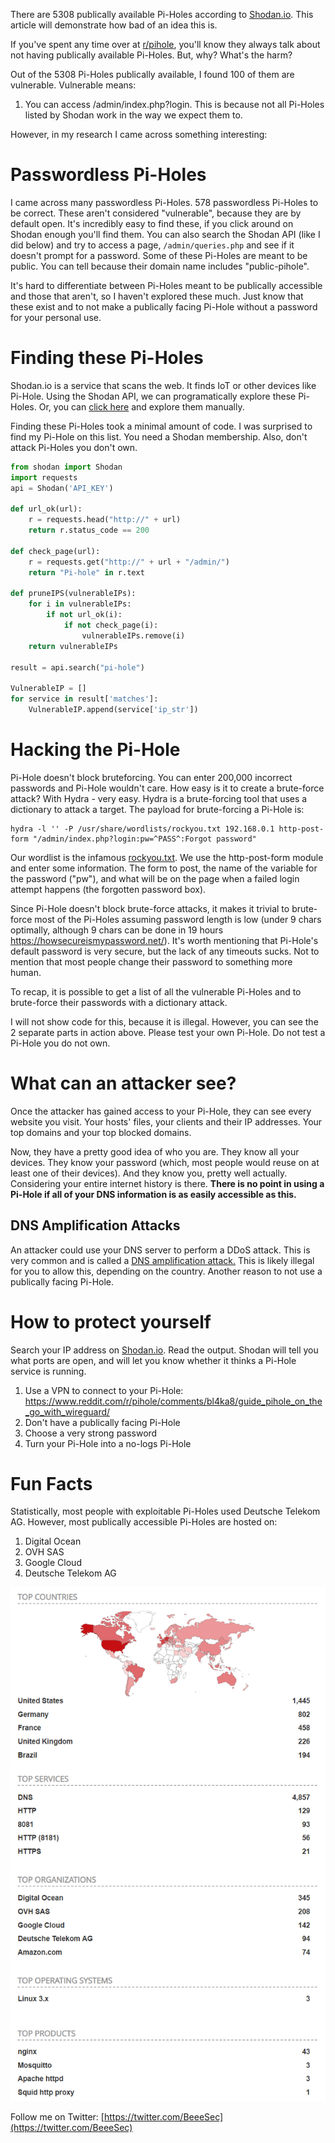 There are 5308 publically available Pi-Holes according to [Shodan.io](https://www.shodan.io/search?query=pi-hole). This article will demonstrate how bad of an idea this is.

If you've spent any time over at [r/pihole](http://reddit.com/r/pihole), you'll know they always talk about not having publically available Pi-Holes. But, why? What's the harm?

Out of the 5308 Pi-Holes publically available, I found 100 of them are vulnerable. Vulnerable means:
1. You can access /admin/index.php?login.
This is because not all Pi-Holes listed by Shodan work in the way we expect them to.

However, in my research I came across something interesting:
# Passwordless Pi-Holes
I came across many passwordless Pi-Holes. 578 passwordless Pi-Holes to be correct. These aren't considered "vulnerable", because they are by default open.
It's incredibly easy to find these, if you click around on Shodan enough you'll find them. You can also search the Shodan API (like I did below) and try to access a page, `/admin/queries.php` and see if it doesn't prompt for a password.
Some of these Pi-Holes are meant to be public. You can tell because their domain name includes "public-pihole". 

It's hard to differentiate between Pi-Holes meant to be publically accessible and those that aren't, so I haven't explored these much. Just know that these exist and to not make a publically facing Pi-Hole without a password for your personal use.

# Finding these Pi-Holes
Shodan.io is a service that scans the web. It finds IoT or other devices like Pi-Hole. Using the Shodan API, we can programatically explore these Pi-Holes. Or, you can [click here](https://www.shodan.io/search?query=pi-hole) and explore them manually.

Finding these Pi-Holes took a minimal amount of code. I was surprised to find my Pi-Hole on this list. You need a Shodan membership. Also, don't attack Pi-Holes you don't own.

```python
from shodan import Shodan
import requests
api = Shodan('API_KEY')

def url_ok(url):
    r = requests.head("http://" + url)
    return r.status_code == 200

def check_page(url):
    r = requests.get("http://" + url + "/admin/")
    return "Pi-hole" in r.text

def pruneIPS(vulnerableIPs):
    for i in vulnerableIPs:
        if not url_ok(i):
            if not check_page(i):
                vulnerableIPs.remove(i)
    return vulnerableIPs

result = api.search("pi-hole")

VulnerableIP = []
for service in result['matches']:
    VulnerableIP.append(service['ip_str'])
```

# Hacking the Pi-Hole

Pi-Hole doesn't block bruteforcing. You can enter 200,000 incorrect passwords and Pi-Hole wouldn't care. How easy is it to create a brute-force attack? With Hydra - very easy.
Hydra is a brute-forcing tool that uses a dictionary to attack a target. The payload for brute-forcing a Pi-Hole is:

```
hydra -l '' -P /usr/share/wordlists/rockyou.txt 192.168.0.1 http-post-form "/admin/index.php?login:pw=^PASS^:Forgot password"
```
Our wordlist is the infamous [rockyou.txt](https://www.kaggle.com/wjburns/common-password-list-rockyoutxt). We use the http-post-form module and enter some information. The form to post, the name of the variable for the password ("pw"), and what will be on the page when a failed login attempt happens (the forgotten password box).

Since Pi-Hole doesn't block brute-force attacks, it makes it trivial to brute-force most of the Pi-Holes assuming password length is low (under 9 chars optimally, although 9 chars can be done in 19 hours https://howsecureismypassword.net/). It's worth mentioning that Pi-Hole's default password is very secure, but the lack of any timeouts sucks. Not to mention that most people change their password to something more human.

To recap, it is possible to get a list of all the vulnerable Pi-Holes and to brute-force their passwords with a dictionary attack. 

I will not show code for this, because it is illegal. However, you can see the 2 separate parts in action above. Please test your own Pi-Hole. Do not test a Pi-Hole you do not own.

# What can an attacker see?
Once the attacker has gained access to your Pi-Hole, they can see every website you visit. Your hosts' files, your clients and their IP addresses. Your top domains and your top blocked domains. 

Now, they have a pretty good idea of who you are. They know all your devices. They know your password (which, most people would reuse on at least one of their devices). And they know you, pretty well actually.
Considering your entire internet history is there.
**There is no point in using a Pi-Hole if all of your DNS information is as easily accessible as this.**

## DNS Amplification Attacks
An attacker could use your DNS server to perform a DDoS attack. This is very common and is called a [DNS amplification attack.](https://www.cloudflare.com/learning/ddos/dns-amplification-ddos-attack/)
This is likely illegal for you to allow this, depending on the country. Another reason to not use a publically facing Pi-Hole.
# How to protect yourself
Search your IP address on [Shodan.io](shodan.io). Read the output. Shodan will tell you what ports are open, and will let you know whether it thinks a Pi-Hole service is running.

1. Use a VPN to connect to your Pi-Hole:
https://www.reddit.com/r/pihole/comments/bl4ka8/guide_pihole_on_the_go_with_wireguard/
2. Don't have a publically facing Pi-Hole
3. Choose a very strong password
4. Turn your Pi-Hole into a no-logs Pi-Hole

# Fun Facts
Statistically, most people with exploitable Pi-Holes used Deutsche Telekom AG. However, most publically accessible Pi-Holes are hosted on:
1. Digital Ocean
2. OVH SAS
3. Google Cloud
4. Deutsche Telekom AG

![Shodan](shodan.png)

Follow me on Twitter:
[https://twitter.com/BeeeSec](https://twitter.com/BeeeSec)
